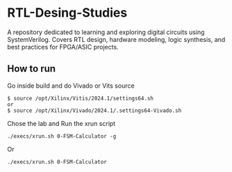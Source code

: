 # RTL-Desing-Studies
A repository dedicated to learning and exploring digital circuits using SystemVerilog. Covers RTL design, hardware modeling, logic synthesis, and best practices for FPGA/ASIC projects.


## How to run
Go inside build and do Vivado or Vits source 
```
$ source /opt/Xilinx/Vitis/2024.1/settings64.sh 
or
$ source /opt/Xilinx/Vivado/2024.1/.settings64-Vivado.sh 
```

Chose the lab and Run the xrun script
```
./execs/xrun.sh 0-FSM-Calculator -g 
```
Or
```
./execs/xrun.sh 0-FSM-Calculator
```